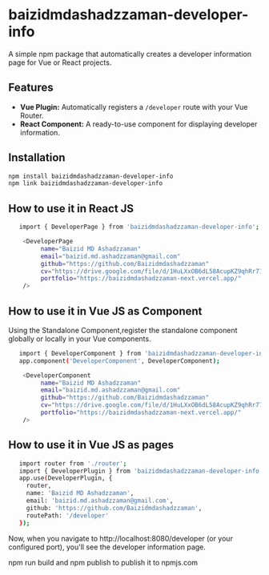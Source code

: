 # baizidmdashadzzaman-developer-info

A simple npm package that automatically creates a developer information page for Vue or React projects.

## Features

- **Vue Plugin:** Automatically registers a `/developer` route with your Vue Router.
- **React Component:** A ready-to-use component for displaying developer information.

## Installation

```bash
npm install baizidmdashadzzaman-developer-info
npm link baizidmdashadzzaman-developer-info
```

## How to use it in React JS

```bash
   import { DeveloperPage } from 'baizidmdashadzzaman-developer-info';
```

```bash
    <DeveloperPage
         name="Baizid MD Ashadzzaman"
         email="baizid.md.ashadzzaman@gmail.com"
         github="https://github.com/Baizidmdashadzzaman"
         cv="https://drive.google.com/file/d/1HuLXxOB6dL58AcupKZ9qhRr7739EXLML/view"
         portfolio="https://baizidmdashadzzaman-next.vercel.app/"
    />
```

## How to use it in Vue JS as Component

Using the Standalone Component,register the standalone component globally or locally in your Vue components.

```bash
   import { DeveloperComponent } from 'baizidmdashadzzaman-developer-info';
   app.component('DeveloperComponent', DeveloperComponent);
```

```bash
    <DeveloperComponent
         name="Baizid MD Ashadzzaman"
         email="baizid.md.ashadzzaman@gmail.com"
         github="https://github.com/Baizidmdashadzzaman"
         cv="https://drive.google.com/file/d/1HuLXxOB6dL58AcupKZ9qhRr7739EXLML/view"
         portfolio="https://baizidmdashadzzaman-next.vercel.app/"
    />
```


## How to use it in Vue JS as pages

```bash
   import router from './router';
   import { DeveloperPlugin } from 'baizidmdashadzzaman-developer-info';
   app.use(DeveloperPlugin, {
     router,
     name: 'Baizid MD Ashadzzaman',
     email: 'baizid.md.ashadzzaman@gmail.com',
     github: 'https://github.com/Baizidmdashadzzaman',
     routePath: '/developer'
   });
```

Now, when you navigate to http://localhost:8080/developer (or your configured port), you'll see the developer information page.

npm run build and npm publish to publish it to npmjs.com
